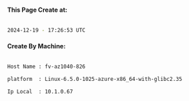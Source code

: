 
   
#### This Page Create at:

```bash

2024-12-19 - 17:26:53 UTC

```

#### Create By Machine:

```bash

Host Name : fv-az1040-826

platform  : Linux-6.5.0-1025-azure-x86_64-with-glibc2.35

Ip Local  : 10.1.0.67

```

